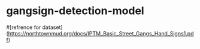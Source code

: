 # gangsign-detection-model

 #[refrence for dataset] (https://northtownmud.org/docs/IPTM_Basic_Street_Gangs_Hand_Signs1.pdf)
